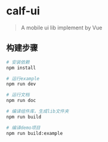 # calf-ui

> A mobile ui lib implement by Vue

## 构建步骤

```bash
# 安装依赖
npm install

# 运行example
npm run dev

# 运行文档
npm run doc

# 编译组件库，生成lib文件夹
npm run build

# 编译demo项目
npm run build:example
```
